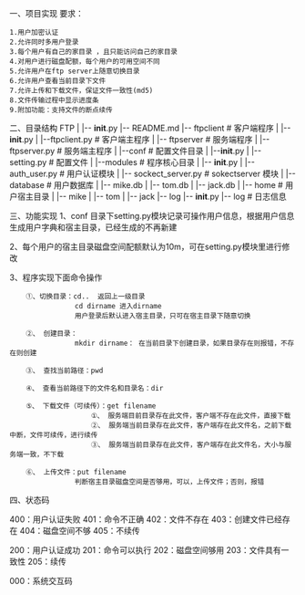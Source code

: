 一、项目实现
  要求：

    1.用户加密认证
    2.允许同时多用户登录
    3.每个用户有自己的家目录 ，且只能访问自己的家目录
    4.对用户进行磁盘配额，每个用户的可用空间不同
    5.允许用户在ftp server上随意切换目录
    6.允许用户查看当前目录下文件
    7.允许上传和下载文件，保证文件一致性(md5)
    8.文件传输过程中显示进度条
    9.附加功能：支持文件的断点续传

 二、目录结构
    FTP
    |
    |-- __init__.py
    |-- README.md
    |-- ftpclient    # 客户端程序
    |     |-- __init__.py
    |     |--ftpclient.py   # 客户端主程序
    |
    |-- ftpserver    # 服务端程序
          |
          |--ftpserver.py   # 服务端主程序
          |
          |--conf   # 配置文件目录
          |   |--__init__.py
          |   |--setting.py     # 配置文件
          |
          |--modules    # 程序核心目录
          |     |-- __init__.py
          |     |-- auth_user.py    # 用户认证模块
          |     |-- sockect_server.py   # sokectserver 模块
          |
          |-- database  # 用户数据库
          |     |-- mike.db
          |     |-- tom.db
          |     |-- jack.db
          |
          |-- home # 用户宿主目录
          |     |-- mike
          |     |-- tom
          |     |-- jack
          |-- log
               |-- __init__.py
               |-- log  # 日志信息

 三、功能实现
 1、conf 目录下setting.py模块记录可操作用户信息，根据用户信息生成用户字典和宿主目录，已经生成的不再新建

 2、每个用户的宿主目录磁盘空间配额默认为10m，可在setting.py模块里进行修改

 3、程序实现下面命令操作

        ①、切换目录：cd..  返回上一级目录
                    cd dirname 进入dirname
                    用户登录后默认进入宿主目录，只可在宿主目录下随意切换

        ②、 创建目录：
                    mkdir dirname： 在当前目录下创建目录，如果目录存在则报错，不存在则创建

        ③、 查找当前路径：pwd

        ④、 查看当前路径下的文件名和目录名：dir

        ⑤、 下载文件（可续传）：get filename
                        ①、 服务端目前目录存在此文件，客户端不存在此文件，直接下载
                        ②、 服务端当前目录存在此文件，客户端存在此文件名，之前下载中断，文件可续传，进行续传
                        ③、 服务端当前目录存在此文件，客户端存在此文件名，大小与服务端一致，不下载

        ⑥、 上传文件：put filename
                    判断宿主目录磁盘空间是否够用，可以，上传文件；否则，报错

 四、状态码

 400：用户认证失败
 401：命令不正确
 402：文件不存在
 403：创建文件已经存在
 404：磁盘空间不够
 405：不续传

 200：用户认证成功
 201：命令可以执行
 202：磁盘空间够用
 203：文件具有一致性
 205：续传

 000：系统交互码
